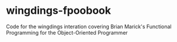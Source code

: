 wingdings-fpoobook
==================

Code for the wingdings interation covering Brian Marick's Functional Programming for the Object-Oriented Programmer